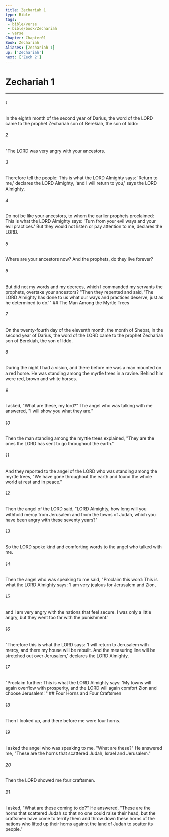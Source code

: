 ```yaml
---
title: Zechariah 1
type: Bible
tags:
 - bible/verse
 - bible/book/Zechariah
 - verse
Chapter: Chapter01
Book: Zechariah
Aliases: [Zechariah 1]
up: ['Zechariah']
next: ['Zech 2']
---
```

# Zechariah 1

***


###### 1 
In the eighth month of the second year of Darius, the word of the LORD came to the prophet Zechariah son of Berekiah, the son of Iddo: 

###### 2 
"The LORD was very angry with your ancestors. 

###### 3 
Therefore tell the people: This is what the LORD Almighty says: 'Return to me,' declares the LORD Almighty, 'and I will return to you,' says the LORD Almighty. 

###### 4 
Do not be like your ancestors, to whom the earlier prophets proclaimed: This is what the LORD Almighty says: 'Turn from your evil ways and your evil practices.' But they would not listen or pay attention to me, declares the LORD. 

###### 5 
Where are your ancestors now? And the prophets, do they live forever? 

###### 6 
But did not my words and my decrees, which I commanded my servants the prophets, overtake your ancestors? "Then they repented and said, 'The LORD Almighty has done to us what our ways and practices deserve, just as he determined to do.'" ## The Man Among the Myrtle Trees 

###### 7 
On the twenty-fourth day of the eleventh month, the month of Shebat, in the second year of Darius, the word of the LORD came to the prophet Zechariah son of Berekiah, the son of Iddo. 

###### 8 
During the night I had a vision, and there before me was a man mounted on a red horse. He was standing among the myrtle trees in a ravine. Behind him were red, brown and white horses. 

###### 9 
I asked, "What are these, my lord?" The angel who was talking with me answered, "I will show you what they are." 

###### 10 
Then the man standing among the myrtle trees explained, "They are the ones the LORD has sent to go throughout the earth." 

###### 11 
And they reported to the angel of the LORD who was standing among the myrtle trees, "We have gone throughout the earth and found the whole world at rest and in peace." 

###### 12 
Then the angel of the LORD said, "LORD Almighty, how long will you withhold mercy from Jerusalem and from the towns of Judah, which you have been angry with these seventy years?" 

###### 13 
So the LORD spoke kind and comforting words to the angel who talked with me. 

###### 14 
Then the angel who was speaking to me said, "Proclaim this word: This is what the LORD Almighty says: 'I am very jealous for Jerusalem and Zion, 

###### 15 
and I am very angry with the nations that feel secure. I was only a little angry, but they went too far with the punishment.' 

###### 16 
"Therefore this is what the LORD says: 'I will return to Jerusalem with mercy, and there my house will be rebuilt. And the measuring line will be stretched out over Jerusalem,' declares the LORD Almighty. 

###### 17 
"Proclaim further: This is what the LORD Almighty says: 'My towns will again overflow with prosperity, and the LORD will again comfort Zion and choose Jerusalem.'" ## Four Horns and Four Craftsmen 

###### 18 
Then I looked up, and there before me were four horns. 

###### 19 
I asked the angel who was speaking to me, "What are these?" He answered me, "These are the horns that scattered Judah, Israel and Jerusalem." 

###### 20 
Then the LORD showed me four craftsmen. 

###### 21 
I asked, "What are these coming to do?" He answered, "These are the horns that scattered Judah so that no one could raise their head, but the craftsmen have come to terrify them and throw down these horns of the nations who lifted up their horns against the land of Judah to scatter its people." 
